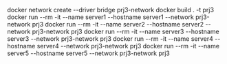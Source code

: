 docker network create --driver bridge prj3-network
docker build . -t prj3
docker run --rm -it --name server1 --hostname server1 --network prj3-network prj3
docker run --rm -it --name server2 --hostname server2 --network prj3-network prj3
docker run --rm -it --name server3 --hostname server3 --network prj3-network prj3
docker run --rm -it --name server4 --hostname server4 --network prj3-network prj3
docker run --rm -it --name server5 --hostname server5 --network prj3-network prj3